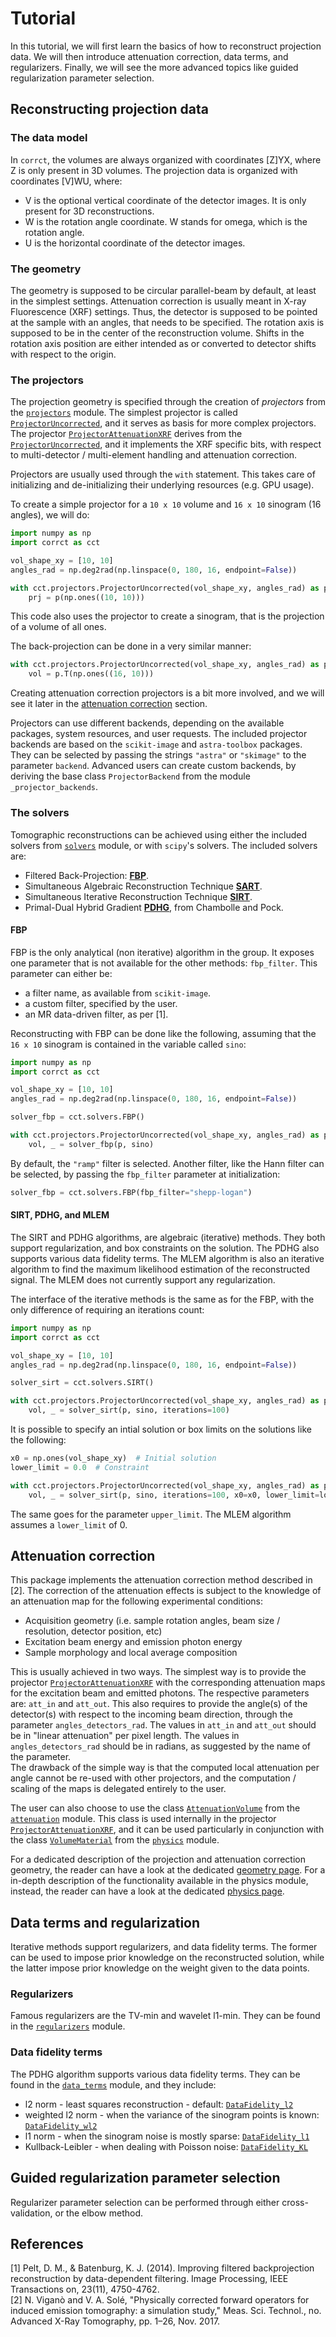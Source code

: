 # Tutorial

In this tutorial, we will first learn the basics of how to reconstruct
projection data.
We will then introduce attenuation correction, data terms, and regularizers.
Finally, we will see the more advanced topics like guided regularization
parameter selection.

## Reconstructing projection data

### The data model

In `corrct`, the volumes are always organized with coordinates \[Z\]YX, where Z
is only present in 3D volumes.
The projection data is organized with coordinates \[V\]WU, where:

* V is the optional vertical coordinate of the detector images. It is only
present for 3D reconstructions.
* W is the rotation angle coordinate. W stands for omega, which is the rotation
angle.
* U is the horizontal coordinate of the detector images.

### The geometry

The geometry is supposed to be circular parallel-beam by default, at least in
the simplest settings.
Attenuation correction is usually meant in X-ray Fluorescence (XRF) settings.
Thus, the detector is supposed to be pointed at the sample with an angles, that
needs to be specified.
The rotation axis is supposed to be in the center of the reconstruction volume.
Shifts in the rotation axis position are either intended as or converted to
detector shifts with respect to the origin.

### The projectors

The projection geometry is specified through the creation of *projectors* from
the [`projectors`](corrct.html#module-corrct.projectors) module.
The simplest projector is called
[`ProjectorUncorrected`](corrct.html#corrct.projectors.ProjectorUncorrected),
and it serves as basis for more complex projectors. The projector
[`ProjectorAttenuationXRF`](corrct.html#corrct.projectors.ProjectorAttenuationXRF)
derives from the
[`ProjectorUncorrected`](corrct.html#corrct.projectors.ProjectorUncorrected),
and it implements the XRF specific bits, with respect to multi-detector /
multi-element handling and attenuation correction.

Projectors are usually used through the `with` statement. This takes care of
initializing and de-initializing their underlying resources (e.g. GPU usage).

To create a simple projector for a `10 x 10` volume and `16 x 10` sinogram (16
angles), we will do:
```python
import numpy as np
import corrct as cct

vol_shape_xy = [10, 10]
angles_rad = np.deg2rad(np.linspace(0, 180, 16, endpoint=False))

with cct.projectors.ProjectorUncorrected(vol_shape_xy, angles_rad) as p:
    prj = p(np.ones((10, 10)))
```
This code also uses the projector to create a sinogram, that is the projection
of a volume of all ones.

The back-projection can be done in a very similar manner:
```python
with cct.projectors.ProjectorUncorrected(vol_shape_xy, angles_rad) as p:
    vol = p.T(np.ones((16, 10)))
```

Creating attenuation correction projectors is a bit more involved, and we will
see it later in the [attenuation correction](#attenuation-correction) section.

Projectors can use different backends, depending on the available packages,
system resources, and user requests. The included projector backends are based
on the `scikit-image` and `astra-toolbox` packages.
They can be selected by passing the strings `"astra"` or `"skimage"` to the
parameter `backend`.
Advanced users can create custom backends, by deriving the base class
`ProjectorBackend` from the module `_projector_backends`.

### The solvers

Tomographic reconstructions can be achieved using either the included solvers
from [`solvers`](corrct.html#module-corrct.solvers) module, or with `scipy`'s
solvers.
The included solvers are:

* Filtered Back-Projection: [**FBP**](corrct.html#corrct.solvers.FBP).
* Simultaneous Algebraic Reconstruction Technique [**SART**](corrct.html#corrct.solvers.SART).
* Simultaneous Iterative Reconstruction Technique [**SIRT**](corrct.html#corrct.solvers.SIRT).
* Primal-Dual Hybrid Gradient [**PDHG**](corrct.html#corrct.solvers.PDHG), from Chambolle and Pock.

#### FBP

FBP is the only analytical (non iterative) algorithm in the group. It
exposes one parameter that is not available for the other methods: `fbp_filter`.
This parameter can either be:

* a filter name, as available from `scikit-image`.
* a custom filter, specified by the user.
* an MR data-driven filter, as per [1].

Reconstructing with FBP can be done like the following, assuming that the
`16 x 10` sinogram is contained in the variable called `sino`:
```python
import numpy as np
import corrct as cct

vol_shape_xy = [10, 10]
angles_rad = np.deg2rad(np.linspace(0, 180, 16, endpoint=False))

solver_fbp = cct.solvers.FBP()

with cct.projectors.ProjectorUncorrected(vol_shape_xy, angles_rad) as p:
    vol, _ = solver_fbp(p, sino)
```

By default, the `"ramp"` filter is selected. Another filter, like the Hann
filter can be selected, by passing the `fbp_filter` parameter at initialization:
```python
solver_fbp = cct.solvers.FBP(fbp_filter="shepp-logan")
```

#### SIRT, PDHG, and MLEM

The SIRT and PDHG algorithms, are algebraic (iterative) methods. They both
support regularization, and box constraints on the solution. The PDHG also
supports various data fidelity terms.
The MLEM algorithm is also an iterative algorithm to find the maximum likelihood estimation of the reconstructed signal. The MLEM does not currently support any regularization.

The interface of the iterative methods is the same as for the FBP, with the only
difference of requiring an iterations count:
```python
import numpy as np
import corrct as cct

vol_shape_xy = [10, 10]
angles_rad = np.deg2rad(np.linspace(0, 180, 16, endpoint=False))

solver_sirt = cct.solvers.SIRT()

with cct.projectors.ProjectorUncorrected(vol_shape_xy, angles_rad) as p:
    vol, _ = solver_sirt(p, sino, iterations=100)
```

It is possible to specify an intial solution or box limits on the solutions like
the following:
```python
x0 = np.ones(vol_shape_xy)  # Initial solution
lower_limit = 0.0  # Constraint

with cct.projectors.ProjectorUncorrected(vol_shape_xy, angles_rad) as p:
    vol, _ = solver_sirt(p, sino, iterations=100, x0=x0, lower_limit=lower_limit)
```
The same goes for the parameter `upper_limit`.
The MLEM algorithm assumes a `lower_limit` of 0.

## Attenuation correction

This package implements the attenuation correction method described in [2].
The correction of the attenuation effects is subject to the knowledge of an
attenuation map for the following experimental conditions:

* Acquisition geometry (i.e. sample rotation angles, beam size / resolution, detector position, etc)
* Excitation beam energy and emission photon energy
* Sample morphology and local average composition

This is usually achieved in two ways. The simplest way is to provide the projector
[`ProjectorAttenuationXRF`](corrct.html#corrct.projectors.ProjectorAttenuationXRF)
with the corresponding attenuation maps for the excitation beam and emitted photons.
The respective parameters are: `att_in` and `att_out`. This also requires to
provide the angle(s) of the detector(s) with respect to the incoming beam
direction, through the parameter `angles_detectors_rad`.
The values in `att_in` and `att_out` should be in "linear attenuation" per pixel
length. The values in `angles_detectors_rad` should be in radians, as suggested
by the name of the parameter.  
The drawback of the simple way is that the computed local attenuation per angle
cannot be re-used with other projectors, and the computation / scaling of the
maps is delegated entirely to the user.

The user can also choose to use the class
[`AttenuationVolume`](corrct.html#corrct.attenuation.AttenuationVolume) from the
[`attenuation`](corrct.html#module-corrct.attenuation) module.
This class is used internally in the projector
[`ProjectorAttenuationXRF`](corrct.html#corrct.projectors.ProjectorAttenuationXRF),
and it can be used particularly in conjunction with the class
[`VolumeMaterial`](corrct.html#corrct.physics.VolumeMaterial) from the
[`physics`](corrct.html#module-corrct.physics) module.

For a dedicated description of the projection and attenuation correction geometry,
the reader can have a look at the dedicated [geometry page](geometry.md).
For a in-depth description of the functionality available in the physics module,
instead, the reader can have a look at the dedicated [physics page](physics_model.md).

## Data terms and regularization

Iterative methods support regularizers, and data fidelity terms. The former can
be used to impose prior knowledge on the reconstructed solution, while the
latter impose prior knowledge on the weight given to the data points.

### Regularizers

Famous regularizers are the TV-min and wavelet l1-min. They can be found in the
[`regularizers`](corrct.html#module-corrct.regularizers) module.

### Data fidelity terms

The PDHG algorithm supports various data fidelity terms. They can be found in
the [`data_terms`](corrct.html#module-corrct.data_terms) module, and they include:
* l2 norm - least squares reconstruction - default:
[`DataFidelity_l2`](corrct.html#corrct.data_terms.DataFidelity_l2)
* weighted l2 norm - when the variance of the sinogram points is known:
[`DataFidelity_wl2`](corrct.html#corrct.data_terms.DataFidelity_wl2)
* l1 norm - when the sinogram noise is mostly sparse:
[`DataFidelity_l1`](corrct.html#corrct.data_terms.DataFidelity_l1)
* Kullback-Leibler - when dealing with Poisson noise:
[`DataFidelity_KL`](corrct.html#corrct.data_terms.DataFidelity_KL)

## Guided regularization parameter selection

Regularizer parameter selection can be performed through either
cross-validation, or the elbow method.

## References

[1] Pelt, D. M., & Batenburg, K. J. (2014). Improving filtered backprojection
reconstruction by data-dependent filtering. Image Processing, IEEE
Transactions on, 23(11), 4750-4762.  
[2] N. Viganò and V. A. Solé, "Physically corrected forward operators for
induced emission tomography: a simulation study," Meas. Sci. Technol., no.
Advanced X-Ray Tomography, pp. 1–26, Nov. 2017.  
